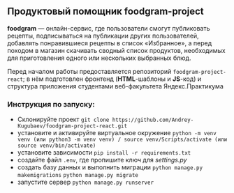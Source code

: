 ## Продуктовый помощник foodgram-project

**foodgram** — онлайн-сервис, где пользователи смогут публиковать рецепты, подписываться на публикации других пользователей, добавлять понравившиеся рецепты в список «Избранное», а перед походом в магазин скачивать сводный список продуктов, необходимых для приготовления одного или нескольких выбранных блюд.

Перед началом работы предоставляется репозиторий `foodgram-project-react`; в нём подготовлен фронтенд (**HTML**-шаблоны и **JS**-код) и структура приложения студентами веб-факультета Яндекс.Практикума

### Инструкция по запуску:
- Склонируйте проект `git clone https://github.com/Andrey-Kugubaev/foodgram-project-react.git` 
- установите и активируйте виртуальное окружение
`python -m venv venv (или python3 -m venv venv) / source venv/Scripts/activate (или source venv/bin/activate)`
- установите зависимости `pip install -r requirements.txt`
- создайте файл `.env`, где пропишите ключ для _settings.py_
- создать базу данных и выполнить миграции `python manage.py makemigrations`
`python manage.py migrate`
- запустите сервер `python manage.py runserver`
